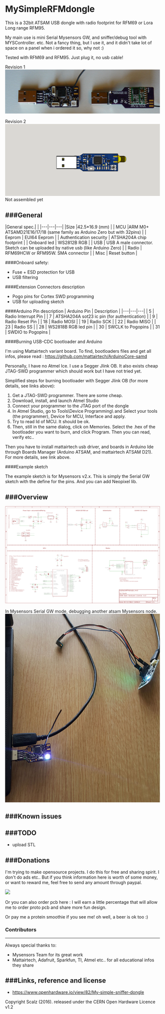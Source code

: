 # MySimpleRFMdongle
This is a 32bit ATSAM USB dongle with radio footprint for RFM69 or Lora Long range RFM95.

My main use is mini Serial Mysensors GW, and sniffer/debug tool with MYSController. etc.
Not a fancy thing, but I use it, and it didn't take lot of space on a panel when i ordered it so, why not :)

Tested with RFM69 and RFM95.
Just plug it, no usb cable!

Revision 1
<img src="https://raw.githubusercontent.com/scalz/MySimpleRFMdongle/master/Img/MySimpleRFMdongle_rev1.jpg" alt="dongle rev1">

Revision 2
<img src="https://raw.githubusercontent.com/scalz/MySimpleRFMdongle/master/Img/MySimpleRFMdongle_rev2.png" alt="dongle rev2">
Not assembled yet

		
###General 
------

|General spec.|  |
|---|---|---|
|Size |42.5*16.9 (mm) |
| MCU |ARM M0+ ATSAMD21E16/17/18 (same family as Arduino Zero but with 32pins) |
| Eeprom | EUI64 Eeprom |
| Authentication security | ATSHA204A chip footprint |
| Onboard led | WS2812B RGB |
| USB | USB A male connector. Sketch can be uploaded by native usb (like Arduino Zero) |
| Radio | RFM69HCW or RFM95W. SMA connector |
| Misc | Reset button |

####Onboard safety:
- Fuse + ESD protection for USB
- USB filtering

####Extension Connectors description
- Pogo pins for Cortex SWD programming
- USB for uploading sketch

####Arduino Pin description
| Arduino Pin | Description |
|---|---|---|
| 5 | Radio Interrupt Pin |
| 7 | ATSHA204A sot23 ic pin (for authentication) |
| 9 | Radio Reset Pin |
| 18 | Radio MOSI |
| 19 | Radio SCK |
| 22 | Radio MISO |
| 23 | Radio SS |
| 28 | WS2818B RGB led pin |
| 30 | SWCLK to Pogopins |
| 31 | SWDIO to Pogopins |

####Burning USB-CDC bootloader and Arduino 

I'm using Mattairtech variant board.
To find, bootloaders files and get all infos, please read : https://github.com/mattairtech/ArduinoCore-samd

Personally, I have no Atmel Ice. I use a Segger Jlink OB. It also exists cheap JTAG-SWD programmer which should work but I have not tried yet.

Simplified steps for burning bootloader with Segger Jlink OB (for more details, see links above):
1. Get a JTAG-SWD programmer. There are some cheap.
2. Download, install, and launch Atmel Studio
3. Connect your programmer to the JTAG port of the dongle
4. In Atmel Studio, go to Tools\Device Programming\ and Select your tools (the programmer), Device for MCU, Interface and apply. 
5. Try to read Id of MCU. It should be ok.
6. Then, still in the same dialog, click on Memories. Select the .hex of the bootloader you want to burn, and click Program. Then you can read, verify etc..

Then you have to install mattairtech usb driver, and boards in Arduino Ide through Boards Manager (Arduino ATSAM, and mattairtech ATSAM D21). For more details, see link above.

####Example sketch 

The example sketch is for Mysensors v2.x. This is simply the Serial GW sketch with the define for the pins. And you can add Neopixel lib.

###Overview
------

<img src="https://raw.githubusercontent.com/scalz/MySimpleRFMdongle/master/Img/schematic.png" alt="schematic">

In Mysensors Serial GW mode, debugging another atsam Mysensors node. 
<img src="https://raw.githubusercontent.com/scalz/MySimpleRFMdongle/master/Img/gw_with_node.jpg" alt="gateway mode">

###Known issues
------ 

###TODO
------
- upload STL

###Donations
------

I'm trying to make opensource projects. I do this for free and sharing spirit. I don't do ads etc..
But if you think information here is worth of some money, or want to reward me, feel free to send any amount through paypal.

[![](https://www.paypalobjects.com/en_US/i/btn/btn_donateCC_LG.gif)](https://www.paypal.com/cgi-bin/webscr?cmd=_s-xclick&hosted_button_id=PWVDL2P64FDVU)  

Or you can also order pcb here :
I will earn a little percentage that will allow me to order proto pcb and share more fun design.

Or pay me a protein smoothie if you see me! oh well, a beer is ok too :)

### Contributors
------
Always special thanks to:
- Mysensors Team for its great work
- Mattairtech, Adafruit, Sparkfun, TI, Atmel etc.. for all educational infos they share

###Links, reference and license
------
- https://www.openhardware.io/view/82/My-simple-sniffer-dongle

Copyright Scalz (2016). released under the CERN Open Hardware Licence v1.2
